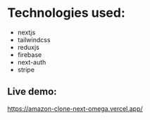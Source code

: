 # Technologies used:

- nextjs
- tailwindcss
- reduxjs
- firebase
- next-auth
- stripe

## Live demo: 
https://amazon-clone-next-omega.vercel.app/

